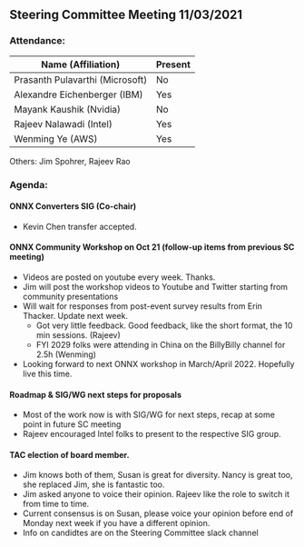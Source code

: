 ## Steering Committee Meeting 11/03/2021

### Attendance:

| Name (Affiliation)              | Present  |
| ------------------------------- | -------- |
| Prasanth Pulavarthi (Microsoft) | No      |
| Alexandre Eichenberger (IBM)    | Yes      |
| Mayank Kaushik (Nvidia)         | No       |
| Rajeev Nalawadi (Intel)         | Yes      |
| Wenming Ye (AWS)                | Yes      |

Others: Jim Spohrer, Rajeev Rao

### Agenda:
 
  #### ONNX Converters SIG (Co-chair)
  - Kevin Chen transfer accepted.
  
  #### ONNX Community Workshop on Oct 21 (follow-up items from previous SC meeting)
  - Videos are posted on youtube every week. Thanks.
  - Jim will post the workshop videos to Youtube and Twitter starting from community presentations 
  - Will wait for responses from post-event survey results from Erin Thacker. Update next week.
    - Got very little feedback. Good feedback, like the short format, the 10 min sessions. (Rajeev)
    - FYI 2029 folks were attending in China on the BillyBilly channel for 2.5h (Wenming)
  - Looking forward to next ONNX workshop in March/April 2022. Hopefully live this time.

  #### Roadmap & SIG/WG next steps for proposals
  - Most of the work now is with SIG/WG for next steps, recap at some point in future SC meeting
  - Rajeev encouraged Intel folks to present to the respective SIG group.
  
  #### TAC election of board member.
  - Jim knows both of them, Susan is great for diversity. Nancy is great too, she replaced Jim, she is fantastic too.
  - Jim asked anyone to voice their opinion. Rajeev like the role to switch it from time to time.
  - Current consensus is on Susan, please voice your opinion before end of Monday next week if you have a different opinion.
  - Info on candidtes are on the Steering Committee slack channel

 
